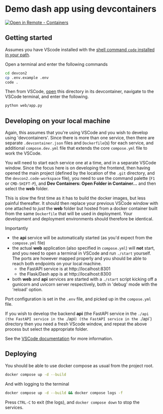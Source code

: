 # Demo dash app using devcontainers

[
    ![Open in Remote - Containers](
        https://img.shields.io/static/v1?label=Remote%20-%20Containers&message=Open&color=blue&logo=visualstudiocode
    )
](
    https://vscode.dev/redirect?url=vscode://ms-vscode-remote.remote-containers/cloneInVolume?url=https://github.com/hyui/devcon2
)

## Getting started

Assumes you have VScode installed with the [shell command `code` installed in your path](https://code.visualstudio.com/docs/setup/mac#_launching-from-the-command-line).

Open a terminal and enter the following commands

```bash
cd devcon2
cp .env.example .env
code .
```

Then from VSCode, [open](https://code.visualstudio.com/docs/devcontainers/containers#_quick-start-open-an-existing-folder-in-a-container) this directory in its devcontainer, navigate to the VSCode terminal, and enter the following.

```bash
python web/app.py
```
## Developing on your local machine

Again, this assumes that you're using VSCode and you wish to develop using 'devcontainers'. Since there is more than one service, then there are separate `.devcontainer.json` files and `Dockerfile`(s) for each service, and additional `compose.dev.yml` file that extends the core `compose.yml` file to work the VSCode.

You will need to start each service one at a time, and in a separate VSCode window. Since the focus here is on developing the frontend, then having opened the main project (defined by the location of the `.git` directory, and the `devcon2.code-workspace` file), you need to use the command palette (`F1` or `CMD-SHIFT-P`), and **Dev Containers: Open Folder in Container...** and then select the **web** folder.

This is slow the first time as it has to build the docker images, but less painful thereafter. It should then replace your previous VSCode window with one attached to _just_ the **web** folder but hosted from a docker container built from the same `Dockerfile` that will be used in deployment. Your development and deployment environments should therefore be identical.

Importantly

- the **api** service will be automatically started (as you'd expect from the `compose.yml` file)
- the actual **web** application (also specified in `compose.yml`) will **not** start, and you need to open a terminal in VSCode and run `./start` yourself. The ports are however mapped properly and you should be able to reach both endpoints on your local machine.
    - the FastAPI service is at http://localhost:8301
    - the Flask/Dash app is at http://localhost:8300
- both **web** and **api** services are started with a `./start` script kicking off a gunicorn and uvicorn server respectively, both in 'debug' mode with the 'reload' option.

Port configuration is set in the `.env` file, and picked up in the `compose.yml` file.

If you wish to develop the backend **api** (the FastAPI service in the `./api (the FastAPI service in the `./api`) (the FastAPI service in the `./api`) directory then you need a fresh VScode window, and repeat the above process but select the appropriate folder.

See the [VSCode documentation](https://code.visualstudio.com/remote/advancedcontainers/connect-multiple-containers) for more information.


## Deploying

You should be able to use docker compose as usual from the project root.

```bash
docker compose up -d --build 
```
And with logging to the terminal

```bash
docker compose up -d --build && docker compose logs -f
```

Press `CTRL-C` to exit (the logs), and `docker compose down` to stop the services.